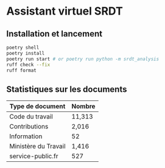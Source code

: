 # Assistant virtuel SRDT

## Installation et lancement

```sh
poetry shell
poetry install
poetry run start # or poetry run python -m srdt_analysis
ruff check --fix
ruff format
```

## Statistiques sur les documents

| Type de document     | Nombre |
| -------------------- | ------ |
| Code du travail      | 11,313 |
| Contributions        | 2,016  |
| Information          | 52     |
| Ministère du Travail | 1,416  |
| service-public.fr    | 527    |
